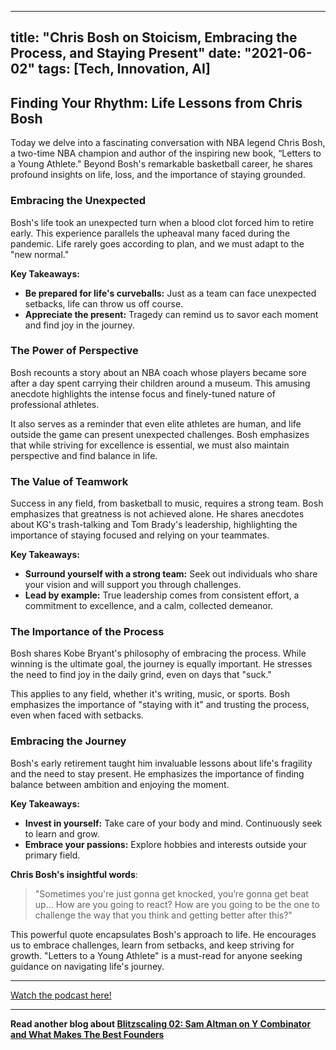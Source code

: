 
---
title: "Chris Bosh on Stoicism, Embracing the Process, and Staying Present"
date: "2021-06-02"
tags: [Tech, Innovation, AI]
---

## Finding Your Rhythm: Life Lessons from Chris Bosh

Today we delve into a fascinating conversation with NBA legend Chris Bosh, a two-time NBA champion and author of the inspiring new book, “Letters to a Young Athlete." Beyond Bosh's remarkable basketball career, he shares profound insights on life, loss, and the importance of staying grounded. 

### Embracing the Unexpected

Bosh's life took an unexpected turn when a blood clot forced him to retire early. This experience parallels the upheaval many faced during the pandemic. Life rarely goes according to plan, and we must adapt to the "new normal."

**Key Takeaways:**

* **Be prepared for life's curveballs:** Just as a team can face unexpected setbacks, life can throw us off course. 
* **Appreciate the present:** Tragedy can remind us to savor each moment and find joy in the journey.

### The Power of Perspective 

Bosh recounts a story about an NBA coach whose players became sore after a day spent carrying their children around a museum. This amusing anecdote highlights the intense focus and finely-tuned nature of professional athletes. 

It also serves as a reminder that even elite athletes are human, and life outside the game can present unexpected challenges. Bosh emphasizes that while striving for excellence is essential, we must also maintain perspective and find balance in life.

### The Value of Teamwork

Success in any field, from basketball to music, requires a strong team. Bosh emphasizes that greatness is not achieved alone. He shares anecdotes about KG's trash-talking and Tom Brady's leadership, highlighting the importance of staying focused and relying on your teammates. 

**Key Takeaways:**

* **Surround yourself with a strong team:** Seek out individuals who share your vision and will support you through challenges. 
* **Lead by example:** True leadership comes from consistent effort, a commitment to excellence, and a calm, collected demeanor. 

### The Importance of the Process

Bosh shares Kobe Bryant's philosophy of embracing the process. While winning is the ultimate goal, the journey is equally important. He stresses the need to find joy in the daily grind, even on days that "suck."  

This applies to any field, whether it's writing, music, or sports. Bosh emphasizes the importance of "staying with it" and trusting the process, even when faced with setbacks.

### Embracing the Journey

Bosh's early retirement taught him invaluable lessons about life's fragility and the need to stay present. He emphasizes the importance of finding balance between ambition and enjoying the moment. 

 **Key Takeaways:**

* **Invest in yourself:** Take care of your body and mind. Continuously seek to learn and grow. 
* **Embrace your passions:** Explore hobbies and interests outside your primary field.

**Chris Bosh's insightful words**:

> "Sometimes you're just gonna get knocked, you’re gonna get beat up... How are you going to react? How are you going to be the one to challenge the way that you think and getting better after this?" 

This powerful quote encapsulates Bosh's approach to life. He encourages us to embrace challenges, learn from setbacks, and keep striving for growth. "Letters to a Young Athlete" is a must-read for anyone seeking guidance on navigating life's journey.

---
        




<a href="https://youtube.com/watch?v=RDVjcauBw20" target="_blank">Watch the podcast here!</a>


---

**Read another blog about [Blitzscaling 02: Sam Altman on Y Combinator and What Makes The Best Founders](./20150930-samaltman-greylock.md)**
